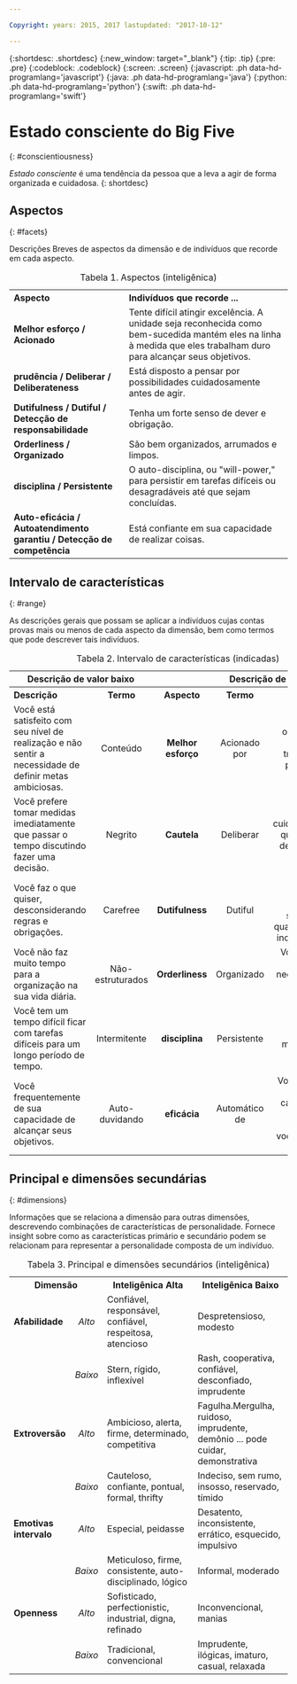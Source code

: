 ```yaml
---

Copyright: years: 2015, 2017 lastupdated: "2017-10-12"

---
```


{:shortdesc: .shortdesc}
{:new_window: target="_blank"}
{:tip: .tip}
{:pre: .pre}
{:codeblock: .codeblock}
{:screen: .screen}
{:javascript: .ph data-hd-programlang='javascript'}
{:java: .ph data-hd-programlang='java'}
{:python: .ph data-hd-programlang='python'}
{:swift: .ph data-hd-programlang='swift'}

# Estado consciente do Big Five
{: #conscientiousness}

*Estado consciente* é uma
tendência da pessoa que a leva a agir de forma organizada e cuidadosa.
{: shortdesc}

## Aspectos
{: #facets}

Descrições Breves de aspectos da dimensão e de indivíduos que recorde em cada aspecto.

<table>
  <caption>Tabela 1. Aspectos (inteligênica)</caption>
  <tr>
    <th style="text-align:left">Aspecto</th>
    <th style="text-align:left">Indivíduos que recorde ...</th>
  </tr>
  <tr>
    <td><strong>Melhor esforço / Acionado</strong></td>
    <td>Tente difícil atingir excelência. A unidade seja reconhecida como bem-sucedida mantém eles na linha à medida que eles trabalham duro para alcançar seus objetivos.</td>
  </tr>
  <tr>
    <td><strong>prudência / Deliberar / Deliberateness</strong></td>
    <td>Está disposto a pensar por possibilidades cuidadosamente antes de agir.</td>
  </tr>
  <tr>
    <td><strong>Dutifulness / Dutiful / Detecção de responsabilidade</strong></td>
    <td>Tenha um forte senso de dever e obrigação.</td>
  </tr>
  <tr>
    <td><strong>Orderliness / Organizado</strong></td>
    <td>São bem organizados, arrumados e limpos.</td>
  </tr>
  <tr>
    <td><strong>disciplina / Persistente</strong></td>
    <td>O auto-disciplina, ou "will-power," para persistir em tarefas difíceis ou desagradáveis até que sejam concluídas.</td>
  </tr>
  <tr>
    <td><strong>Auto-eficácia / Autoatendimento garantiu / Detecção de competência</strong></td>
    <td>Está confiante em sua capacidade de realizar coisas.</td>
  </tr>
</table>

## Intervalo de características
{: #range}

As descrições gerais que possam se aplicar a indivíduos cujas contas provas mais ou menos de cada aspecto da dimensão, bem como termos que pode descrever tais indivíduos.

<table>
  <caption>Tabela 2. Intervalo de características (indicadas)</caption>
  <tr>
    <th colspan="2" style="text-align:center">Descrição de valor baixo</th>
    <th></th>
    <th colspan="2" style="text-align:center">Descrição de valor alto</th>
  </tr>
  <tr>
    <th style="text-align:left; width:23%">Descrição</th>
    <th style="text-align:center; width:16%">Termo</th>
    <th style="text-align:center; width:16%">Aspecto</th>
    <th style="text-align:center; width:16%">Termo</th>
    <th style="text-align:right">Descrição</th>
  </tr>
  <tr>
    <td style="text-align:left">Você está satisfeito com seu nível de realização e não sentir a necessidade de definir metas ambiciosas.</td>
    <td style="text-align:center">Conteúdo</td>
    <td style="text-align:center"><strong>Melhor esforço</strong></td>
    <td style="text-align:center">Acionado por</td>
    <td style="text-align:right">Você define objetivos altos para você e trabalhar duro para alcançar eles.</td>
  </tr>
  <tr>
    <td style="text-align:left">Você prefere tomar medidas imediatamente que passar o tempo discutindo fazer uma decisão.</td>
    <td style="text-align:center">Negrito</td>
    <td style="text-align:center"><strong>Cautela</strong></td>
    <td style="text-align:center">Deliberar</td>
    <td style="text-align:right">Você cuidadosamente que através de decisões antes de fazê-las.</td>
  </tr>
  <tr>
    <td style="text-align:left">Você faz o que quiser, desconsiderando regras e obrigações.</td>
    <td style="text-align:center">Carefree</td>
    <td style="text-align:center"><strong>Dutifulness</strong></td>
    <td style="text-align:center">Dutiful</td>
    <td style="text-align:right">Você pega regras e obrigações a sério, mesmo quando eles são inconvenientes.</td>
  </tr>
  <tr>
    <td style="text-align:left">Você não faz muito tempo para a organização na sua vida diária.</td>
    <td style="text-align:center">Não-estruturados</td>
    <td style="text-align:center"><strong>Orderliness</strong></td>
    <td style="text-align:center">Organizado</td>
    <td style="text-align:right">Você sente um forte necessidade de estrutura em sua vida.</td>
  </tr>
  <tr>
    <td style="text-align:left">Você tem um tempo difícil ficar com tarefas difíceis para um longo período de tempo.</td>
    <td style="text-align:center">Intermitente</td>
    <td style="text-align:center"><strong>disciplina</strong></td>
    <td style="text-align:center">Persistente</td>
    <td style="text-align:right">É possível enfrentar e manter tarefas difíceis.</td>
  </tr>
  <tr>
    <td style="text-align:left">Você frequentemente de sua capacidade de alcançar seus objetivos.</td>
    <td style="text-align:center">Auto-duvidando</td>
    <td style="text-align:center"><strong>eficácia</strong></td>
    <td style="text-align:center">Automático de</td>
    <td style="text-align:right">Você sente que tem a capacidade de sucesso nas tarefas que você configurar para fazer.</td>
  </tr>
</table>

## Principal e dimensões secundárias
{: #dimensions}

Informações que se relaciona a dimensão para outras dimensões, descrevendo combinações de características de personalidade. Fornece insight sobre como as características primário e secundário podem se relacionam para representar a personalidade composta de um indivíduo.

<table>
  <caption>Tabela 3. Principal e dimensões secundários (inteligênica)</caption>
  <tr>
    <th colspan="2" style="width:30%">Dimensão</th>
    <th style="width:35%">Inteligênica Alta</th>
    <th style="width:35%">Inteligênica Baixo</th>
  </tr>
  <tr>
    <td style="text-align:left"><strong>Afabilidade</strong></td>
    <td style="text-align:center"><em>Alto</em></td>
    <td>Confiável, responsável, confiável, respeitosa, atencioso</td>
    <td>Despretensioso, modesto</td>
  </tr>
  <tr>
    <td></td>
    <td style="text-align:center"><em>Baixo</em></td>
    <td>Stern, rígido, inflexível</td>
    <td>Rash, cooperativa, confiável, desconfiado, imprudente</td>
  </tr>
  <tr>
    <td style="text-align:left"><strong>Extroversão</strong></td>
    <td style="text-align:center"><em>Alto</em></td>
    <td>Ambicioso, alerta, firme, determinado, competitiva</td>
    <td>Fagulha.Mergulha, ruidoso, imprudente, demônio ... pode cuidar, demonstrativa</td>
  </tr>
  <tr>
    <td></td>
    <td style="text-align:center"><em>Baixo</em></td>
    <td>Cauteloso, confiante, pontual, formal, thrifty</td>
    <td>Indeciso, sem rumo, insosso, reservado, tímido</td>
  </tr>
  <tr>
    <td style="text-align:left"><strong>Emotivas intervalo</strong></td>
    <td style="text-align:center"><em>Alto</em></td>
    <td>Especial, peidasse</td>
    <td>Desatento, inconsistente, errático, esquecido, impulsivo</td>
  </tr>
  <tr>
    <td></td>
    <td style="text-align:center"><em>Baixo</em></td>
    <td>Meticuloso, firme, consistente, auto-disciplinado, lógico</td>
    <td>Informal, moderado</td>
  </tr>
  <tr>
    <td style="text-align:left"><strong>Openness</strong></td>
    <td style="text-align:center"><em>Alto</em></td>
    <td>Sofisticado, perfectionistic, industrial, digna, refinado</td>
    <td>Inconvencional, manias</td>
  </tr>
  <tr>
    <td></td>
    <td style="text-align:center"><em>Baixo</em></td>
    <td>Tradicional, convencional</td>
    <td>Imprudente, ilógicas, imaturo, casual, relaxada</td>
  </tr>
</table>
